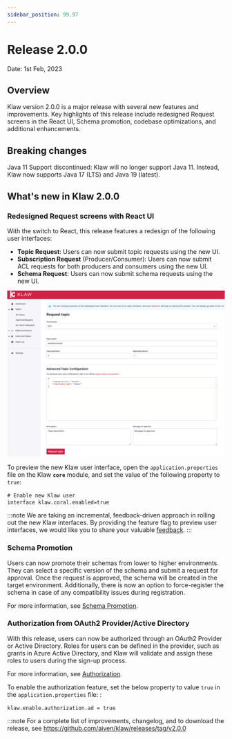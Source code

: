 ```yaml
---
sidebar_position: 99.97
---
```


# Release 2.0.0

Date: 1st Feb, 2023

## Overview

Klaw version 2.0.0 is a major release with several new features and
improvements. Key highlights of this release include redesigned Request
screens in the React UI, Schema promotion, codebase optimizations, and
additional enhancements.

## Breaking changes

Java 11 Support discontinued: Klaw will no longer support Java 11.
Instead, Klaw now supports Java 17 (LTS) and Java 19 (latest).

## What's new in Klaw 2.0.0

### Redesigned Request screens with React UI

With the switch to React, this release features a redesign of the
following user interfaces:

- **Topic Request**: Users can now submit topic requests using the new
  UI.
- **Subscription Request** (Producer/Consumer): Users can now submit
  ACL requests for both producers and consumers using the new UI.
- **Schema Request**: Users can now submit schema requests using the
  new UI.

![image](../../static/images/topic/RequestTopic-react.png)

To preview the new Klaw user interface, open the
`application.properties` file on the Klaw **`core`** module, and set the
value of the following property to `true`:

    # Enable new Klaw user
    interface klaw.coral.enabled=true

:::note
We are taking an incremental, feedback-driven approach in rolling out
the new Klaw interfaces. By providing the feature flag to preview user
interfaces, we would like you to share your valuable
[feedback](https://github.com/aiven/klaw/issues/new?assignees=&labels=&template=03_feature.md).
:::

### Schema Promotion

Users can now promote their schemas from lower to higher environments.
They can select a specific version of the schema and submit a request
for approval. Once the request is approved, the schema will be created
in the target environment. Additionally, there is now an option to
force-register the schema in case of any compatibility issues during
registration.

For more information, see [Schema
Promotion](../../docs/Concepts/promotion.md#schema-promotion).

### Authorization from OAuth2 Provider/Active Directory

With this release, users can now be authorized through an OAuth2
Provider or Active Directory. Roles for users can be defined in the
provider, such as grants in Azure Active Directory, and Klaw will
validate and assign these roles to users during the sign-up process.

For more information, see
[Authorization](../../docs/HowTo/authorization.md).

To enable the authorization feature, set the below property to value
`true` in the `application.properties` file: :

    klaw.enable.authorization.ad = true

:::note
For a complete list of improvements, changelog, and to download the
release, see <https://github.com/aiven/klaw/releases/tag/v2.0.0>
